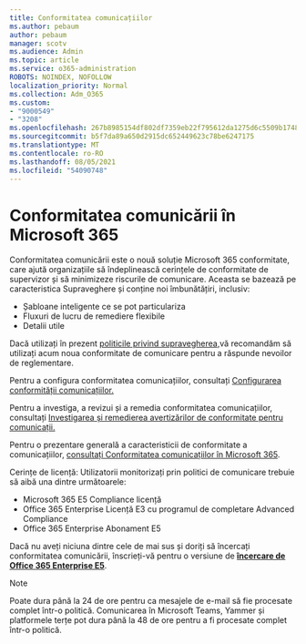 ```yaml
---
title: Conformitatea comunicațiilor
ms.author: pebaum
author: pebaum
manager: scotv
ms.audience: Admin
ms.topic: article
ms.service: o365-administration
ROBOTS: NOINDEX, NOFOLLOW
localization_priority: Normal
ms.collection: Adm_O365
ms.custom:
- "9000549"
- "3208"
ms.openlocfilehash: 267b8985154df802df7359eb22f795612da1275d6c5509b1748828f3c42051b7
ms.sourcegitcommit: b5f7da89a650d2915dc652449623c78be6247175
ms.translationtype: MT
ms.contentlocale: ro-RO
ms.lasthandoff: 08/05/2021
ms.locfileid: "54090748"
---
```

# <a name="communication-compliance-in-microsoft-365"></a>Conformitatea comunicării în Microsoft 365

Conformitatea comunicării este o nouă soluție Microsoft 365 conformitate, care ajută organizațiile să îndeplinească cerințele de conformitate de supervizor și să minimizeze riscurile de comunicare. Aceasta se bazează pe caracteristica Supraveghere și conține noi îmbunătățiri, inclusiv:

- Șabloane inteligente ce se pot particulariza
- Fluxuri de lucru de remediere flexibile
- Detalii utile

Dacă utilizați în prezent [politicile privind supravegherea,](https://docs.microsoft.com/microsoft-365/compliance/supervision-policies)vă recomandăm să utilizați acum noua conformitate de comunicare pentru a răspunde nevoilor de reglementare.

Pentru a configura conformitatea comunicațiilor, consultați [Configurarea conformității comunicațiilor.](https://docs.microsoft.com/microsoft-365/compliance/communication-compliance-configure)

Pentru a investiga, a revizui și a remedia conformitatea comunicațiilor, consultați [Investigarea și remedierea avertizărilor de conformitate pentru comunicații.](https://docs.microsoft.com/microsoft-365/compliance/communication-compliance-investigate-remediate)

Pentru o prezentare generală a caracteristicii de conformitate a comunicațiilor, [consultați Conformitatea comunicațiilor în Microsoft 365](https://docs.microsoft.com/microsoft-365/compliance/communication-compliance).

Cerințe de licență: Utilizatorii monitorizați prin politici de comunicare trebuie să aibă una dintre următoarele:

- Microsoft 365 E5 Compliance licență
- Office 365 Enterprise Licență E3 cu programul de completare Advanced Compliance
- Office 365 Enterprise Abonament E5

Dacă nu aveți niciuna dintre cele de mai sus și doriți să încercați conformitatea comunicării, înscrieți-vă pentru o versiune de **[încercare de Office 365 Enterprise E5](https://go.microsoft.com/fwlink/p/?LinkID=698279)**.

> [!NOTE]
> Poate dura până la 24 de ore pentru ca mesajele de e-mail să fie procesate complet într-o politică. Comunicarea în Microsoft Teams, Yammer și platformele terțe pot dura până la 48 de ore pentru a fi procesate complet într-o politică.
